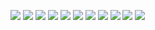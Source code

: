 ![](./1.1.png)
![](./1.2.png)
![](./2.1.png)
![](./2.2.png)
![](./2.3.png)
![](./3.1.png)
![](./3.2.png)
![](./4.1.png)
![](./4.2.png)
![](./4.2.png)
![](./4.3.png)